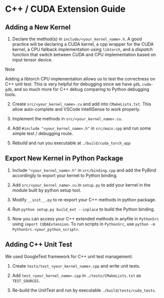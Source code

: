 # C++ / CUDA Extension Guide

## Adding a New Kernel

1. Declare the method(s) in `include/<your_kernel_name>.h`. A good practice will be declaring a CUDA kernel, a cpp wrapper for the CUDA kernel, a CPU fallback implementation using `libtorch`, and a *dispatch* function that switch between CUDA and CPU implementation based on input tensor device.

> [!NOTE]
> Adding a libtorch CPU implementation allows us to test the correctness on C++ unit test. This is very helpful for debugging since we have `gdb`, `cuda-gdb`, and so much more for C++ debug comparing to Python debugging tools.
> 

2. Create `src/<your_kernel_name>.cu` and add into `CMakeLists.txt`. This allow auto-complete and VSCode IntelliSense to work properly.

3. Implement the methods in `src/<your_kernel_name>.cu`.

4. Add `#include "<your_kernel_name>.h"` in `src/main.cpp` and run some simple test / debugging route.

5. Rebuild and run you executable at `./build/cuda_torch_app`

## Export New Kernel in Python Package

1. Include `"<your_kernel_name>.h"` in `src/binding.cpp` and add the PyBind accordingly to export your kernel to Python binding.

2. Add `src/<your_kernel_name>.cu` in `setup.py` to add your kernel in the module built by python setup tool.

3. Modify `__init__.py` to re-export your C++ methods in python package.

4. Run `python setup.py build_ext --inplace` to build the Python binding.

5. Now you can access your C++ extended methods in anyfile in `PythonSrc` using `import CUDAExtension`. To run scripts in `PythonSrc`, use `python -m PythonSrc.<your_python_script>`.

## Adding C++ Unit Test

We used GoogleTest framework for C++ unit test management.

1. Create `tests/test_<your_kernel_name>.cpp` and write unit tests.

2. Add `test_<your_kernel_name>.cpp` in `./tests/CMakeLists.txt` as `TEST_SOURCES`.

3. Re-build the UnitTest and run by executable `./build/tests/cuda_tests`.
